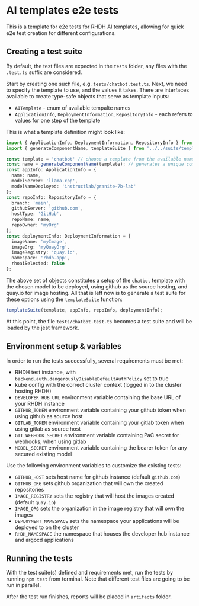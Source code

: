 # AI templates e2e tests

This is a template for e2e tests for RHDH AI templates, allowing for quick e2e test creation for different configurations.

## Creating a test suite

By default, the test files are expected in the `tests` folder, any files with the `.test.ts` suffix are considered.

Start by creating one such file, e.g. `tests/chatbot.test.ts`.
Next, we need to specify the template to use, and the values it takes. There are interfaces available to create type-safe objects that serve as template inputs:
 - `AITemplate` - enum of available tempalte names  
 - `ApplicationInfo`, `DeploymentInformation`, `RepositoryInfo` - each refers to values for one step of the template

This is what a template definition might look like:
```typescript
import { ApplicationInfo, DeploymentInformation, RepositoryInfo } from '../../API/types';
import { generateComponentName, templateSuite } from '../../suite/template';

const template = 'chatbot' // choose a template from the available names
const name = generateComponentName(template); // generates a unique component name (optional, but recommended)
const appInfo: ApplicationInfo = {
  name: name,
  modelServer: 'llama.cpp',
  modelNameDeployed: 'instructlab/granite-7b-lab'
};
const repoInfo: RepositoryInfo = {
  branch: 'main',
  githubServer: 'github.com',
  hostType: 'GitHub',
  repoName: name,
  repoOwner: 'myOrg'
};
const deploymentInfo: DeploymentInformation = {
  imageName: 'myImage',
  imageOrg: 'myQuayOrg',
  imageRegistry: 'quay.io',
  namespace: 'rhdh-app',
  rhoaiSelected: false
};
```
The above set of objects constitutes a setup of the `chatbot` template with the chosen model to be deployed, using github as the source hosting, and quay.io for image hosting.
All that is left now is to generate a test suite for these options using the `templateSuite` function:

```typescript
templateSuite(template, appInfo, repoInfo, deploymentInfo);
```

At this point, the file `tests/chatbot.test.ts` becomes a test suite and will be loaded by the jest framework.

## Environment setup & variables

In order to run the tests successfully, several requirements must be met:
 - RHDH test instance, with `backend.auth.dangerouslyDisableDefaultAuthPolicy` set to true
 - kube config with the correct cluster context (logged in to the cluster hosting RHDH)
 - `DEVELOPER_HUB_URL` environment variable containing the base URL of your RHDH instance
 - `GITHUB_TOKEN` environment variable containing your github token when using github as source host
 - `GITLAB_TOKEN` environment variable containing your gitlab token when using gitlab as source host
 - `GIT_WEBHOOK_SECRET` environment variable containing PaC secret for webhooks, when using gitlab
 - `MODEL_SECRET` environment variable containing the bearer token for any secured existing model

Use the following environment variables to customize the existing tests:
 - `GITHUB_HOST` sets host name for github instance (default `github.com`)
 - `GITHUB_ORG` sets github organization that will own the created repositories
 - `IMAGE_REGISTRY` sets the registry that will host the images created (default `quay.io`)
 - `IMAGE_ORG` sets the organization in the image registry that will own the images
 - `DEPLOYMENT_NAMESPACE` sets the namespace your applications will be deployed to on the cluster
 - `RHDH_NAMESPACE` the namespace that houses the developer hub instance and argocd applications

## Running the tests

With the test suite(s) defined and requirements met, run the tests by running `npm test` from terminal.
Note that different test files are going to be run in parallel.

After the test run finishes, reports will be placed in `artifacts` folder.
